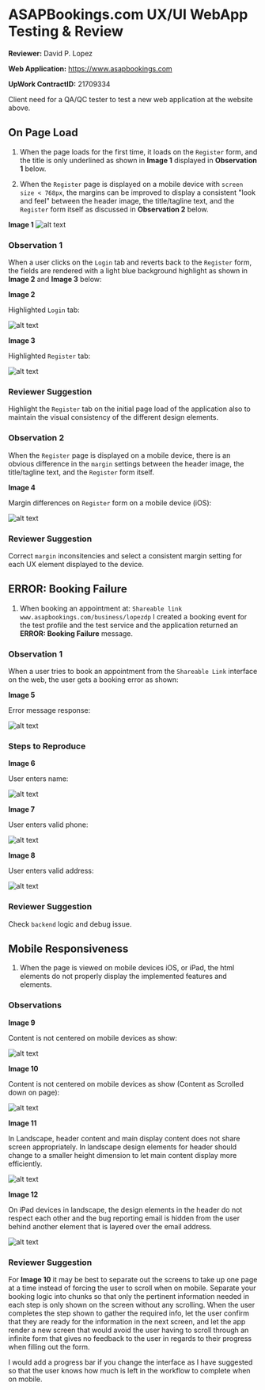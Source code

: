 # ASAPBookings.com UX/UI WebApp Testing & Review

**Reviewer:** David P. Lopez

**Web Application:** https://www.asapbookings.com

**UpWork ContractID:** 21709334

Client need for a QA/QC tester to test a new web application at the website above.

## On Page Load

1. When the page loads for the first time, it loads on the `Register` form, and the title is only underlined as shown in **Image 1** displayed in **Observation 1** below.

2. When the `Register` page is displayed on a mobile device with `screen size < 768px`, the margins can be improved to display a consistent "look and feel" between the header image, the title/tagline text, and the `Register` form itself as discussed in **Observation 2** below.

**Image 1**
![alt text](https://github.com/lopezdp/TechnicalArticles/blob/master/img/AsapReviewImg/01.PNG "Image 1")

### Observation 1

When a user clicks on the `Login` tab and reverts back to the `Register` form, the fields are rendered with a light blue background highlight as shown in **Image 2** and **Image 3** below:

**Image 2**

Highlighted `Login` tab:

![alt text](https://github.com/lopezdp/TechnicalArticles/blob/master/img/AsapReviewImg/02.PNG "Image 2")

**Image 3**

Highlighted `Register` tab:

![alt text](https://github.com/lopezdp/TechnicalArticles/blob/master/img/AsapReviewImg/03.PNG "Image 3")

### Reviewer Suggestion

Highlight the `Register` tab on the initial page load of the application also to maintain the visual consistency of the different design elements.

### Observation 2

When the `Register` page is displayed on a mobile device, there is an obvious difference in the `margin` settings between the header image, the title/tagline text, and the `Register` form itself.

**Image 4**

Margin differences on `Register` form on a mobile device (iOS):

![alt text](https://github.com/lopezdp/TechnicalArticles/blob/master/img/AsapReviewImg/04.PNG "Image 4")

### Reviewer Suggestion

Correct `margin` inconsitencies and select a consistent margin setting for each UX element displayed to the device.

## ERROR: Booking Failure

1. When booking an appointment at: `Shareable link www.asapbookings.com/business/lopezdp` I created a booking event for the test profile and the test service and the application returned an **ERROR: Booking Failure** message.

### Observation 1

When a user tries to book an appointment from the `Shareable Link` interface on the web, the user gets a booking error as shown:

**Image 5**

Error message response:

![alt text](https://github.com/lopezdp/TechnicalArticles/blob/master/img/AsapReviewImg/05.PNG "Image 5")

### Steps to Reproduce

**Image 6**

User enters name:

![alt text](https://github.com/lopezdp/TechnicalArticles/blob/master/img/AsapReviewImg/06.PNG "Image 6")

**Image 7**

User enters valid phone:

![alt text](https://github.com/lopezdp/TechnicalArticles/blob/master/img/AsapReviewImg/07.PNG "Image 7")

**Image 8**

User enters valid address:

![alt text](https://github.com/lopezdp/TechnicalArticles/blob/master/img/AsapReviewImg/08.PNG "Image 8")

### Reviewer Suggestion

Check `backend` logic and debug issue.

## Mobile Responsiveness

1. When the page is viewed on mobile devices iOS, or iPad, the html elements do not properly display the implemented features and elements.

### Observations

**Image 9**

Content is not centered on mobile devices as show:

![alt text](https://github.com/lopezdp/TechnicalArticles/blob/master/img/AsapReviewImg/09.PNG "Image 9")

**Image 10**

Content is not centered on mobile devices as show (Content as Scrolled down on page):

![alt text](https://github.com/lopezdp/TechnicalArticles/blob/master/img/AsapReviewImg/10.PNG "Image 10")

**Image 11**

In Landscape, header content and main display content does not share screen appropriately. In landscape design elements for header should change to a smaller height dimension to let main content display more efficiently.

![alt text](https://github.com/lopezdp/TechnicalArticles/blob/master/img/AsapReviewImg/11.PNG "Image 11")

**Image 12**

On iPad devices in landscape, the design elements in the header do not respect each other and the bug reporting email is hidden from the user behind another element that is layered over the email address.

![alt text](https://github.com/lopezdp/TechnicalArticles/blob/master/img/AsapReviewImg/12.PNG "Image 12")

### Reviewer Suggestion

For **Image 10** it may be best to separate out the screens to take up one page at a time instead of forcing the user to scroll when on mobile. Separate your booking logic into chunks so that only the pertinent information needed in each step is only shown on the screen without any scrolling. When the user completes the step shown to gather the required info, let the user confirm that they are ready for the information in the next screen, and let the app render a new screen that would avoid the user having to scroll through an infinite form that gives no feedback to the user in regards to their progress when filling out the form.

I would add a progress bar if you change the interface as I have suggested so that the user knows how much is left in the workflow to complete when on mobile.



